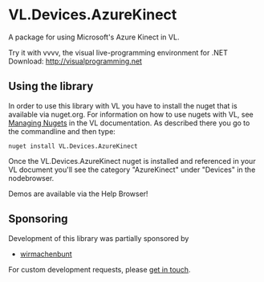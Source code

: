 # VL.Devices.AzureKinect
A package for using Microsoft's Azure Kinect in VL.

Try it with vvvv, the visual live-programming environment for .NET  
Download: http://visualprogramming.net

## Using the library
In order to use this library with VL you have to install the nuget that is available via nuget.org. For information on how to use nugets with VL, see [Managing Nugets](https://thegraybook.vvvv.org/reference/libraries/dependencies.html#manage-nugets) in the VL documentation. As described there you go to the commandline and then type:

    nuget install VL.Devices.AzureKinect

Once the VL.Devices.AzureKinect nuget is installed and referenced in your VL document you'll see the category "AzureKinect" under "Devices" in the nodebrowser. 

Demos are available via the Help Browser!

## Sponsoring
Development of this library was partially sponsored by
- [wirmachenbunt](https://wirmachenbunt.de)

For custom development requests, please [get in touch](mailto:devvvvs@vvvv.org).
